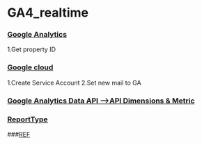 # GA4_realtime
### [Google Analytics](https://analytics.google.com/analytics/web/#/a235285672p324194880/admin/property/settings)
1.Get property ID 

### [Google cloud](https://console.cloud.google.com/apis/credentials?project=smartclick-main)
1.Create Service Account
2.Set new mail to GA 

### [Google Analytics Data API -->API Dimensions & Metric](https://developers.google.com/analytics/devguides/reporting/data/v1/api-schema)
### [ReportType](https://support.google.com/analytics/answer/9271392?hl=en)

###[REF](https://www.youtube.com/watch?v=Uk28ec4W4sA)
